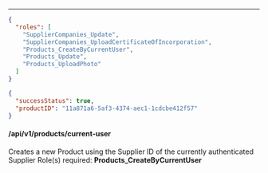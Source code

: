 ____

```json
{
  "roles": [
    "SupplierCompanies_Update",
    "SupplierCompanies_UploadCertificateOfIncorporation",
    "Products_CreateByCurrentUser",
    "Products_Update",
    "Products_UploadPhoto"
  ]
}
```


```json
{
  "successStatus": true,
  "productID": "11a871a6-5af3-4374-aec1-1cdcbe412f57"
}
```

#### /api/v1/products/current-user
Creates a new Product using the Supplier ID of the currently authenticated Supplier
Role(s) required: **Products_CreateByCurrentUser**




